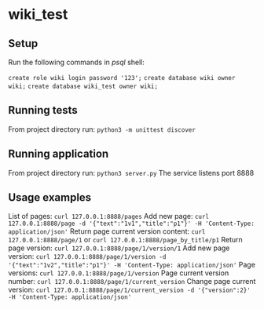 # wiki_test

## Setup

Run the following commands in *psql* shell:

`create role wiki login password '123';`
`create database wiki owner wiki;`
`create database wiki_test owner wiki;`


## Running tests
From project directory run:
`python3 -m unittest discover`

## Running application
From project directory run:
`python3 server.py`
The service listens port 8888

## Usage examples
List of pages:
`curl 127.0.0.1:8888/pages`
Add new page:
`curl 127.0.0.1:8888/page -d '{"text":"1v1","title":"p1"}' -H 'Content-Type: application/json'`
Return page current version content:
`curl 127.0.0.1:8888/page/1`
or
`curl 127.0.0.1:8888/page_by_title/p1`
Return page version:
`curl 127.0.0.1:8888/page/1/version/1`
Add new page version:
`curl 127.0.0.1:8888/page/1/version -d '{"text":"1v2","title":"p1"}' -H 'Content-Type: application/json'`
Page versions:
`curl 127.0.0.1:8888/page/1/version`
Page current version number:
`curl 127.0.0.1:8888/page/1/current_version`
Change page current version:
`curl 127.0.0.1:8888/page/1/current_version -d '{"version":2}' -H 'Content-Type: application/json'`

